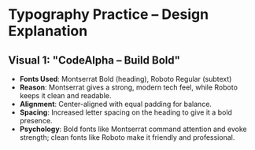 # Typography Practice – Design Explanation

## Visual 1: "CodeAlpha – Build Bold"

- **Fonts Used**: Montserrat Bold (heading), Roboto Regular (subtext)
- **Reason**: Montserrat gives a strong, modern tech feel, while Roboto keeps it clean and readable.
- **Alignment**: Center-aligned with equal padding for balance.
- **Spacing**: Increased letter spacing on the heading to give it a bold presence.
- **Psychology**: Bold fonts like Montserrat command attention and evoke strength; clean fonts like Roboto make it friendly and professional.

